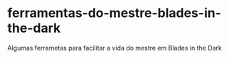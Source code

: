 # ferramentas-do-mestre-blades-in-the-dark
Algumas ferrametas para facilitar a vida do mestre em Blades in the Dark
